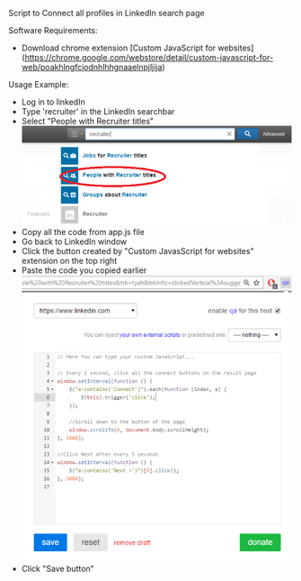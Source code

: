 Script to Connect all profiles in LinkedIn search page 

Software Requirements:
- Download chrome extension [Custom JavaScript for websites] (https://chrome.google.com/webstore/detail/custom-javascript-for-web/poakhlngfciodnhlhhgnaaelnpjljija)

Usage Example:

- Log in to linkedIn
- Type 'recruiter' in the LinkedIn searchbar
- Select "People with Recruiter titles"
![alt tag](Images/SearchExample.PNG)
- Copy all the code from app.js file
- Go back to LinkedIn window
- Click the button created by "Custom JavasScript for websites" extension on the top right
- Paste the code you copied earlier
![alt tag](Images/PasteCode.PNG)
- Click "Save button"

